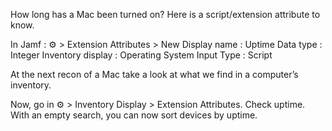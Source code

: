 How long has a Mac been turned on? Here is a script/extension attribute to know.

In Jamf : ⚙️ > Extension Attributes > New
Display name : Uptime
Data type : Integer
Inventory display : Operating System
Input Type : Script

At the next recon of a Mac take a look at what we find in a computer’s inventory.


Now, go in ⚙️ > Inventory Display > Extension Attributes. Check uptime.
With an empty search, you can now sort devices by uptime.

